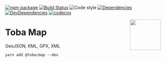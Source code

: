 [![npm package](https://img.shields.io/npm/v/@toba/map.svg)](https://www.npmjs.org/package/@toba/map)
[![Build Status](https://travis-ci.org/toba/map.svg?branch=master)](https://travis-ci.org/toba/map)
![Code style](https://img.shields.io/badge/code_style-prettier-ff69b4.svg)
[![Dependencies](https://img.shields.io/david/toba/map.svg)](https://david-dm.org/toba/map)
[![DevDependencies](https://img.shields.io/david/dev/toba/map.svg)](https://david-dm.org/toba/map#info=devDependencies&view=list)
[![codecov](https://codecov.io/gh/toba/map/branch/master/graph/badge.svg)](https://codecov.io/gh/toba/map)

<img src='https://toba.github.io/about/images/logo-colored.svg' width="100" align="right"/>

# Toba Map

GeoJSON, KML, GPX, XML

```
yarn add @toba/map --dev
```
